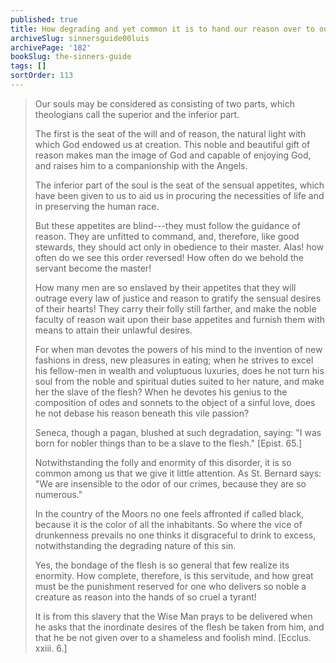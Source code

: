 ```yaml
---
published: true
title: How degrading and yet common it is to hand our reason over to our instinct!
archiveSlug: sinnersguide00luis
archivePage: '182'
bookSlug: the-sinners-guide
tags: []
sortOrder: 113
---
```


> Our souls may be considered as consisting of two parts, which theologians call the superior and the inferior part.
> 
> The first is the seat of the will and of reason, the natural light with which God endowed us at creation. This noble and beautiful gift of reason makes man the image of God and capable of enjoying God, and raises him to a companionship with the Angels.
> 
> The inferior part of the soul is the seat of the sensual appetites, which have been given to us to aid us in procuring the necessities of life and in preserving the human race.
> 
> But these appetites are blind---they must follow the guidance of reason. They are unfitted to command, and, therefore, like good stewards, they should act only in obedience to their master. Alas! how often do we see this order reversed! How often do we behold the servant become the master!
> 
> How many men are so enslaved by their appetites that they will outrage every law of justice and reason to gratify the sensual desires of their hearts! They carry their folly still farther, and make the noble faculty of reason wait upon their base appetites and furnish them with means to attain their unlawful desires.
> 
> For when man devotes the powers of his mind to the invention of new fashions in dress, new pleasures in eating; when he strives to excel his fellow-men in wealth and voluptuous luxuries, does he not turn his soul from the noble and spiritual duties suited to her nature, and make her the slave of the flesh? When he devotes his genius to the composition of odes and sonnets to the object of a sinful love, does he not debase his reason beneath this vile passion?
> 
> Seneca, though a pagan, blushed at such degradation, saying: "I was born for nobler things than to be a slave to the flesh." [Epist. 65.]
> 
> Notwithstanding the folly and enormity of this disorder, it is so common among us that we give it little attention. As St. Bernard says: "We are insensible to the odor of our crimes, because they are so numerous."
> 
> In the country of the Moors no one feels affronted if called black, because it is the color of all the inhabitants. So where the vice of drunkenness prevails no one thinks it disgraceful to drink to excess, notwithstanding the degrading nature of this sin.
> 
> Yes, the bondage of the flesh is so general that few realize its enormity. How complete, therefore, is this servitude, and how great must be the punishment reserved for one who delivers so noble a creature as reason into the hands of so cruel a tyrant!
> 
> It is from this slavery that the Wise Man prays to be delivered when he asks that the inordinate desires of the flesh be taken from him, and that he be not given over to a shameless and foolish mind. [Ecclus. xxiii. 6.]

